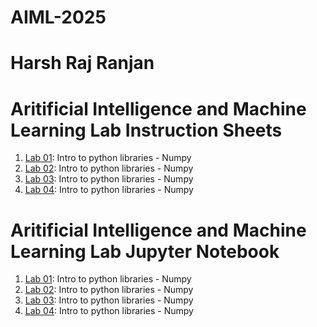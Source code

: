 # AIML-2025
# Harsh Raj Ranjan

# Aritificial Intelligence and Machine Learning Lab Instruction Sheets
1.  [Lab 01](https://github.com/2303a51105/AIML-2025/blob/main/AIML_A1.pdf):  Intro to python libraries - Numpy
2.  [Lab 02](https://github.com/2303a51105/AIML-2025/blob/main/AIML_A2.pdf):  Intro to python libraries - Numpy
3.  [Lab 03](https://github.com/2303a51105/AIML-2025/blob/main/AIML_A3.pdf):  Intro to python libraries - Numpy
4.  [Lab 04]():  Intro to python libraries - Numpy

# Aritificial Intelligence and Machine Learning Lab Jupyter Notebook
1.  [Lab 01]():  Intro to python libraries - Numpy
2.  [Lab 02]():  Intro to python libraries - Numpy
3.  [Lab 03]():  Intro to python libraries - Numpy
4.  [Lab 04]():  Intro to python libraries - Numpy
